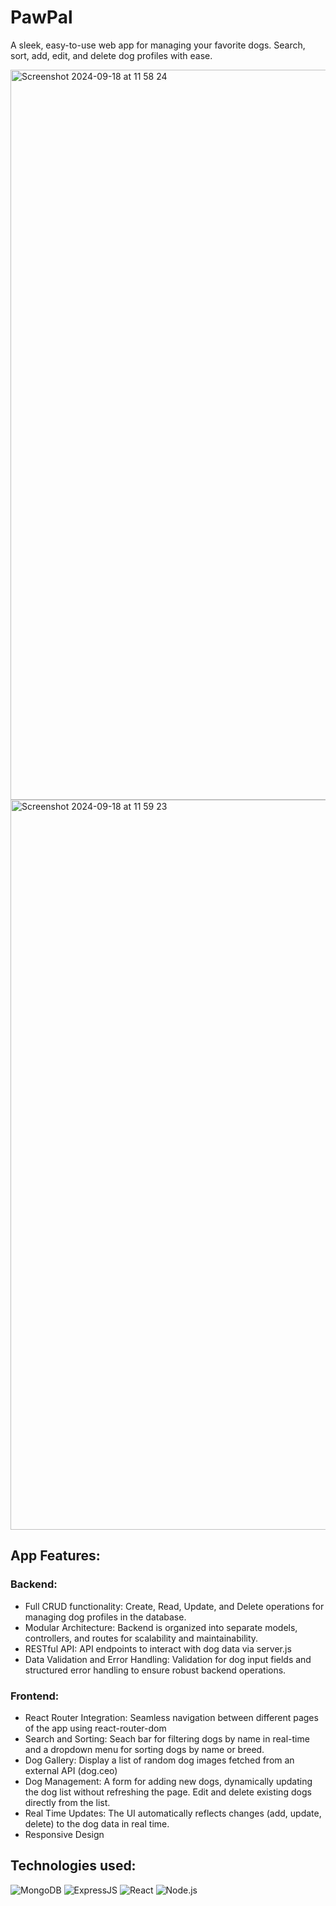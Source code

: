 # PawPal
A sleek, easy-to-use web app for managing your favorite dogs. Search, sort, add, edit, and delete dog profiles with ease.


<img width="1168" alt="Screenshot 2024-09-18 at 11 58 24" src="https://github.com/user-attachments/assets/013ad173-c599-4d9d-a282-d823f0369f7d">

<img width="1168" alt="Screenshot 2024-09-18 at 11 59 23" src="https://github.com/user-attachments/assets/ff6aa1af-7f53-4b5a-965c-599c01f41a8b">


## App Features:

### Backend:
* Full CRUD functionality: Create, Read, Update, and Delete operations for managing dog profiles in the database.
* Modular Architecture: Backend is organized into separate models, controllers, and routes for scalability and maintainability.
* RESTful API: API endpoints to interact with dog data via server.js
* Data Validation and Error Handling: Validation for dog input fields and structured error handling to ensure robust backend operations.

### Frontend:
* React Router Integration: Seamless navigation between different pages of the app using react-router-dom
* Search and Sorting: Seach bar for filtering dogs by name in real-time and a dropdown menu for sorting dogs by name or breed.
* Dog Gallery: Display a list of random dog images fetched from an external API (dog.ceo)
* Dog Management: A form for adding new dogs, dynamically updating the dog list without refreshing the page. Edit and delete existing dogs directly from the list.
* Real Time Updates: The UI automatically reflects changes (add, update, delete) to the dog data in real time.
* Responsive Design

## Technologies used:
![MongoDB](https://img.shields.io/badge/MongoDB-%2347A248.svg?style=for-the-badge&logo=mongodb&logoColor=white)
![ExpressJS](https://img.shields.io/badge/Express.js-%23404d59.svg?style=for-the-badge&logo=express&logoColor=%2361DAFB)
![React](https://img.shields.io/badge/React-%2320232a.svg?style=for-the-badge&logo=react&logoColor=%2361DAFB)
![Node.js](https://img.shields.io/badge/Node.js-6DA55F?style=for-the-badge&logo=node.js&logoColor=white)
